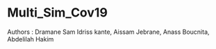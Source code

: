 # Multi_Sim_Cov19 
Authors : Dramane Sam Idriss kante, Aissam Jebrane, Anass Boucnita, Abdelilah Hakim
